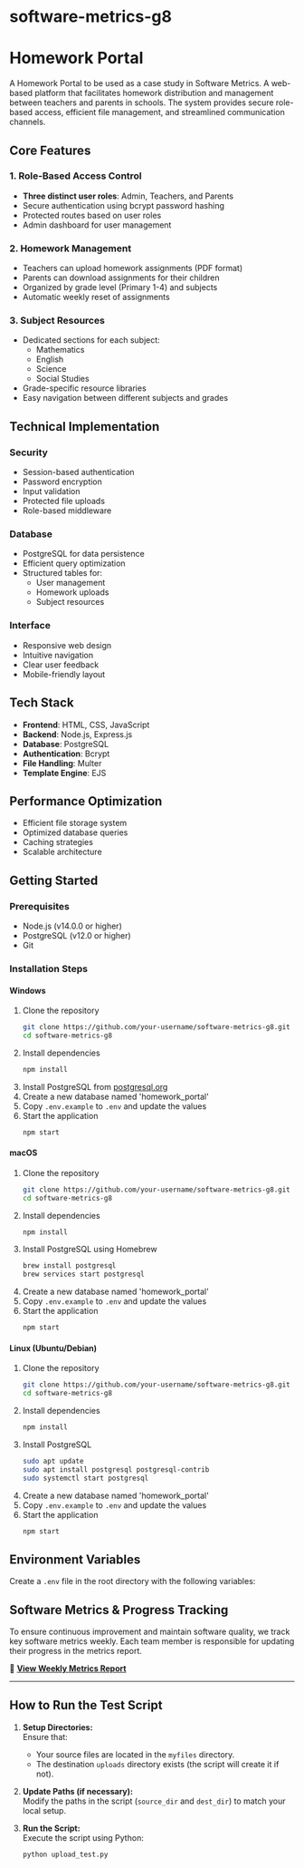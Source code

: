 # software-metrics-g8

# Homework Portal

A Homework Portal to be used as a case study in Software Metrics.
A web-based platform that facilitates homework distribution and management between teachers and parents in schools. The system provides secure role-based access, efficient file management, and streamlined communication channels.

## Core Features

### 1. Role-Based Access Control
- **Three distinct user roles**: Admin, Teachers, and Parents
- Secure authentication using bcrypt password hashing
- Protected routes based on user roles
- Admin dashboard for user management

### 2. Homework Management
- Teachers can upload homework assignments (PDF format)
- Parents can download assignments for their children
- Organized by grade level (Primary 1-4) and subjects
- Automatic weekly reset of assignments

### 3. Subject Resources
- Dedicated sections for each subject:
  - Mathematics
  - English
  - Science
  - Social Studies
- Grade-specific resource libraries
- Easy navigation between different subjects and grades

## Technical Implementation

### Security
- Session-based authentication
- Password encryption
- Input validation
- Protected file uploads
- Role-based middleware

### Database
- PostgreSQL for data persistence
- Efficient query optimization
- Structured tables for:
  - User management
  - Homework uploads
  - Subject resources

### Interface
- Responsive web design
- Intuitive navigation
- Clear user feedback
- Mobile-friendly layout

## Tech Stack
- **Frontend**: HTML, CSS, JavaScript
- **Backend**: Node.js, Express.js
- **Database**: PostgreSQL
- **Authentication**: Bcrypt
- **File Handling**: Multer
- **Template Engine**: EJS

## Performance Optimization
- Efficient file storage system
- Optimized database queries
- Caching strategies
- Scalable architecture


## Getting Started

### Prerequisites
- Node.js (v14.0.0 or higher)
- PostgreSQL (v12.0 or higher)
- Git

### Installation Steps

#### Windows
1. Clone the repository
   ```bash
   git clone https://github.com/your-username/software-metrics-g8.git
   cd software-metrics-g8
   ```
2. Install dependencies
   ```bash
   npm install
   ```
3. Install PostgreSQL from [postgresql.org](https://www.postgresql.org/download/windows/)
4. Create a new database named 'homework_portal'
5. Copy `.env.example` to `.env` and update the values
6. Start the application
   ```bash
   npm start
   ```

#### macOS
1. Clone the repository
   ```bash
   git clone https://github.com/your-username/software-metrics-g8.git
   cd software-metrics-g8
   ```
2. Install dependencies
   ```bash
   npm install
   ```
3. Install PostgreSQL using Homebrew
   ```bash
   brew install postgresql
   brew services start postgresql
   ```
4. Create a new database named 'homework_portal'
5. Copy `.env.example` to `.env` and update the values
6. Start the application
   ```bash
   npm start
   ```

#### Linux (Ubuntu/Debian)
1. Clone the repository
   ```bash
   git clone https://github.com/your-username/software-metrics-g8.git
   cd software-metrics-g8
   ```
2. Install dependencies
   ```bash
   npm install
   ```
3. Install PostgreSQL
   ```bash
   sudo apt update
   sudo apt install postgresql postgresql-contrib
   sudo systemctl start postgresql
   ```
4. Create a new database named 'homework_portal'
5. Copy `.env.example` to `.env` and update the values
6. Start the application
   ```bash
   npm start
   ```

## Environment Variables
Create a `.env` file in the root directory with the following variables:


## Software Metrics & Progress Tracking

To ensure continuous improvement and maintain software quality, we track key software metrics weekly. Each team member is responsible for updating their progress in the metrics report.

📌 **[View Weekly Metrics Report](software-metrics/WEEKLY_METRICS.md)**



---


## How to Run the Test Script

1. **Setup Directories:**  
   Ensure that:
   - Your source files are located in the `myfiles` directory.
   - The destination `uploads` directory exists (the script will create it if not).

2. **Update Paths (if necessary):**  
   Modify the paths in the script (`source_dir` and `dest_dir`) to match your local setup.

3. **Run the Script:**  
   Execute the script using Python:
   ```bash
   python upload_test.py

